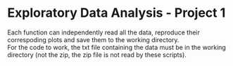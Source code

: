 # Exploratory Data Analysis - Project 1


Each function can independently read all the data, reproduce their correspoding plots and save them to the working directory.  
For the code to work, the txt file containing the data must be in the working directory (not the zip, the zip file is not read by these scripts).
